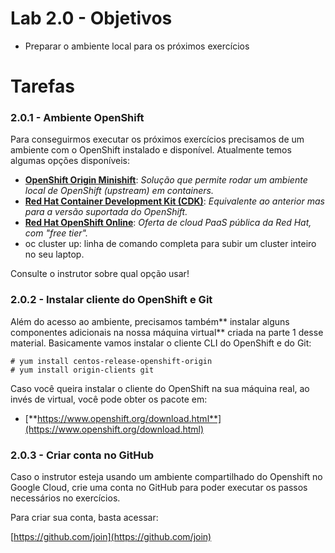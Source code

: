 # Lab 2.0 - Objetivos

* Preparar o ambiente local para os próximos exercícios

# Tarefas

### 2.0.1 - Ambiente OpenShift

Para conseguirmos executar os próximos exercícios precisamos de um ambiente com o OpenShift instalado e disponível. Atualmente temos algumas opções disponíveis:

* [**OpenShift Origin Minishift**](https://www.openshift.org/minishift/): _Solução que permite rodar um ambiente local de OpenShift \(upstream\) em containers._
* [**Red Hat Container Development Kit \(CDK\)**](https://developers.redhat.com/products/cdk/overview/): _Equivalente ao anterior mas para a versão suportada do OpenShift._
* [**Red Hat OpenShift Online**](https://www.openshift.com/): _Oferta de cloud PaaS pública da Red Hat, com "free tier"._
* oc cluster up: linha de comando completa para subir um cluster inteiro no seu laptop.

Consulte o instrutor sobre qual opção usar!

### 2.0.2 - Instalar cliente do OpenShift e Git

Além do acesso ao ambiente, precisamos também** instalar alguns componentes adicionais na nossa máquina virtual** criada na parte 1 desse material. Basicamente vamos instalar o cliente CLI do OpenShift e do Git:

```
# yum install centos-release-openshift-origin
# yum install origin-clients git
```

Caso você queira instalar o cliente do OpenShift na sua máquina real, ao invés de virtual, você pode obter os pacote em:

* [**https://www.openshift.org/download.html**](https://www.openshift.org/download.html)

### 2.0.3 - Criar conta no GitHub

Caso o instrutor esteja usando um ambiente compartilhado do Openshift no Google Cloud, crie uma conta no GitHub para poder executar os passos necessários no exercícios.

Para criar sua conta, basta acessar:

[https://github.com/join](https://github.com/join)

